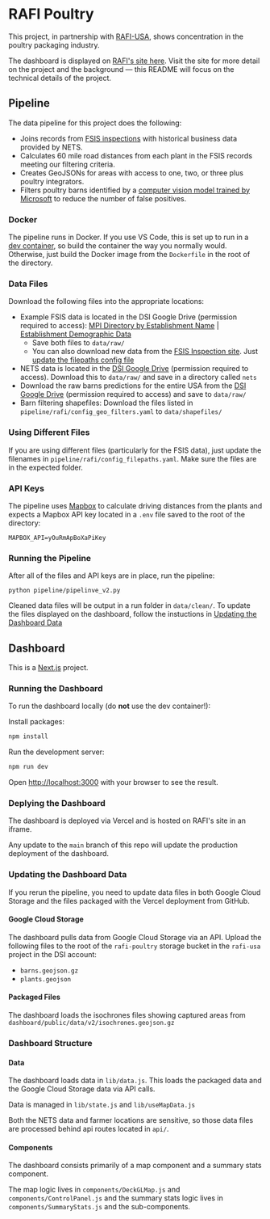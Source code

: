# RAFI Poultry
This project, in partnership with [RAFI-USA](https://rafiusa.org/), shows concentration in the poultry packaging industry.

The dashboard is displayed on [RAFI's site here](https://www.rafiusa.org/programs/challenging-corporate-power/poultry-barons-map/). Visit the site for more detail on the project and the background — this README will focus on the technical details of the project.

## Pipeline
The data pipeline for this project does the following:
- Joins records from [FSIS inspections](https://www.fsis.usda.gov/inspection/establishments/meat-poultry-and-egg-product-inspection-directory) with historical business data provided by NETS.
- Calculates 60 mile road distances from each plant in the FSIS records meeting our filtering criteria.
- Creates GeoJSONs for areas with access to one, two, or three plus poultry integrators.
- Filters poultry barns identified by a [computer vision model trained by Microsoft](https://github.com/microsoft/poultry-cafos) to reduce the number of false positives.

### Docker
The pipeline runs in Docker. If you use VS Code, this is set up to run in a [dev container](https://code.visualstudio.com/docs/devcontainers/containers), so build the container the way you normally would. Otherwise, just build the Docker image from the ```Dockerfile``` in the root of the directory.

### Data Files
Download the following files into the appropriate locations:
- Example FSIS data is located in the DSI Google Drive (permission required to access): [MPI Directory by Establishment Name](https://drive.google.com/file/d/1A9CQqe-iXdFPXQ19WCKdtMNvZy7ypkym/view?usp=sharing) | [Establishment Demographic Data](https://drive.google.com/file/d/1FFtM-F0FSUgJfe39HgIXJtdRwctkG-q5/view?usp=sharing)
    - Save both files to ```data/raw/```
    - You can also download new data from the [FSIS Inspection site](https://www.fsis.usda.gov/inspection/establishments/meat-poultry-and-egg-product-inspection-directory). Just [update the filepaths config file](#using-different-files)
- NETS data is located in the [DSI Google Drive](https://drive.google.com/drive/folders/1ayKn9SdtrIAO-q8AU9ScmuBK8Qv9ZlbS?usp=drive_link) (permission required to access). Download this to ```data/raw/``` and save in a directory called ```nets```
- Download the raw barns predictions for the entire USA from the [DSI Google Drive](https://drive.google.com/file/d/1F-xhb9MxgJ5HKuEZho_luzDhqPtxOLY2/view?usp=sharing) (permission required to access) and save to ```data/raw/```
- Barn filtering shapefiles: Download the files listed in ```pipeline/rafi/config_geo_filters.yaml``` to ```data/shapefiles/```

### Using Different Files
If you are using different files (particularly for the FSIS data), just update the filenames in ```pipeline/rafi/config_filepaths.yaml```. Make sure the files are in the expected folder.

### API Keys
The pipeline uses [Mapbox](https://www.mapbox.com/) to calculate driving distances from the plants and expects a Mapbox API key located in a ```.env``` file saved to the root of the directory:

```
MAPBOX_API=yOuRmApBoXaPiKey
```

### Running the Pipeline
After all of the files and API keys are in place, run the pipeline:

```
python pipeline/pipelinve_v2.py
```

Cleaned data files will be output in a run folder in ```data/clean/```. To update the files displayed on the dashboard, follow the instuctions in [Updating the Dashboard Data](#updating-the-dashboard-data)

## Dashboard
This is a [Next.js](https://nextjs.org/) project.

### Running the Dashboard
To run the dashboard locally (do **not** use the dev container!):

Install packages:
```bash
npm install
```

Run the development server:

```bash
npm run dev
```

Open [http://localhost:3000](http://localhost:3000) with your browser to see the result.

### Deplying the Dashboard
The dashboard is deployed via Vercel and is hosted on RAFI's site in an iframe.

Any update to the ```main``` branch of this repo will update the production deployment of the dashboard.

### Updating the Dashboard Data
If you rerun the pipeline, you need to update data files in both Google Cloud Storage and the files packaged with the Vercel deployment from GitHub.

#### Google Cloud Storage
The dashboard pulls data from Google Cloud Storage via an API. Upload the following files to the root of the ```rafi-poultry``` storage bucket in the ```rafi-usa``` project in the DSI account:
- ```barns.geojson.gz```
- ```plants.geojson```

#### Packaged Files
The dashboard loads the isochrones files showing captured areas from ```dashboard/public/data/v2/isochrones.geojson.gz```

### Dashboard Structure

#### Data
The dashboard loads data in ```lib/data.js```. This loads the packaged data and the Google Cloud Storage data via API calls.

Data is managed in ```lib/state.js``` and ```lib/useMapData.js```

Both the NETS data and farmer locations are sensitive, so those data files are processed behind api routes located in ```api/```.

#### Components
The dashboard consists primarily of a map component and a summary stats component.

The map logic lives in ```components/DeckGLMap.js``` and ```components/ControlPanel.js``` and the summary stats logic lives in ```components/SummaryStats.js``` and the sub-components.
